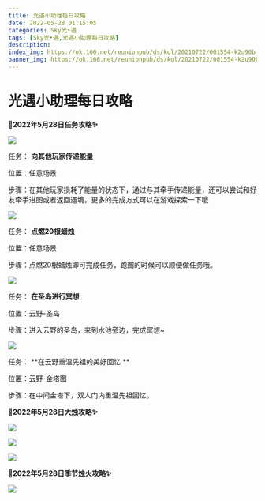 ```yaml
---
title: 光遇小助理每日攻略
date: 2022-05-28 01:15:05
categories: Sky光•遇
tags: [Sky光•遇,光遇小助理每日攻略]
description: 
index_img: https://ok.166.net/reunionpub/ds/kol/20210722/001554-k2u90bj7ay.png?imageView&thumbnail=600x0&type=jpg
banner_img: https://ok.166.net/reunionpub/ds/kol/20210722/001554-k2u90bj7ay.png?imageView&thumbnail=600x0&type=jpg
---
```

# 光遇小助理每日攻略
**🎉2022年5月28日任务攻略✨**

![](https://ok.166.net/reunionpub/ds/kol/20220528/003918-12ltybqovi.png)

任务： **向其他玩家传递能量**

位置：任意场景

步骤：在其他玩家损耗了能量的状态下，通过与其牵手传递能量，还可以尝试和好友牵手进图或者返回遇境，更多的完成方式可以在游戏探索一下哦

![](https://ok.166.net/reunionpub/ds/kol/20220528/004002-493rsfuyki.png)

任务： **点燃20根蜡烛**

位置：任意场景

步骤：点燃20根蜡烛即可完成任务，跑图的时候可以顺便做任务哦。

![](https://ok.166.net/reunionpub/ds/kol/20220528/004023-hjotdg65lc.png)

任务： **在圣岛进行冥想**

位置：云野-圣岛

步骤：进入云野的圣岛，来到水池旁边，完成冥想~

![](https://ok.166.net/reunionpub/ds/kol/20220528/004604-i09mlnhpj6.png)

任务： **在云野重温先祖的美好回忆  **

位置：云野-金塔图

步骤：在中间金塔下，双人门内重温先祖回忆。

 **🎉2022年5月28日大烛攻略✨**

![](https://ok.166.net/reunionpub/ds/kol/20220528/004312-4g3i5dopl9.png)

![](https://ok.166.net/reunionpub/ds/kol/20220528/004153-rt8q72ecu9.png)

![](https://ok.166.net/reunionpub/ds/kol/20220528/004128-chno49jfwv.png)

  

 **🎉2022年5月28日季节烛火攻略✨**

![](https://ok.166.net/reunionpub/ds/kol/20220528/004334-78d53at2bk.png)

  

  

